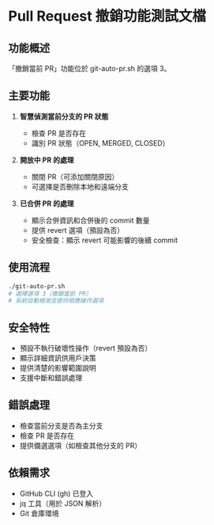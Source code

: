 # Pull Request 撤銷功能測試文檔

## 功能概述

「撤銷當前 PR」功能位於 git-auto-pr.sh 的選項 3。

## 主要功能

1. **智慧偵測當前分支的 PR 狀態**

   - 檢查 PR 是否存在
   - 識別 PR 狀態（OPEN, MERGED, CLOSED）

2. **開放中 PR 的處理**

   - 關閉 PR（可添加關閉原因）
   - 可選擇是否刪除本地和遠端分支

3. **已合併 PR 的處理**
   - 顯示合併資訊和合併後的 commit 數量
   - 提供 revert 選項（預設為否）
   - 安全檢查：顯示 revert 可能影響的後續 commit

## 使用流程

```bash
./git-auto-pr.sh
# 選擇選項 3（撤銷當前 PR）
# 系統自動檢測並提供相應操作選項
```

## 安全特性

- 預設不執行破壞性操作（revert 預設為否）
- 顯示詳細資訊供用戶決策
- 提供清楚的影響範圍說明
- 支援中斷和錯誤處理

## 錯誤處理

- 檢查當前分支是否為主分支
- 檢查 PR 是否存在
- 提供備選選項（如檢查其他分支的 PR）

## 依賴需求

- GitHub CLI (gh) 已登入
- jq 工具（用於 JSON 解析）
- Git 倉庫環境
